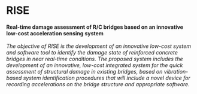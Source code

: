 # RISE
<b>Real-time damage assessment of R/C bridges based on an innovative low-cost acceleration sensing system</b>
<br>
<br>
<i>The objective of RISE is the development of an innovative low-cost system and software tool to identify the damage state of reinforced concrete bridges in near real-time conditions. The proposed system includes the development of an innovative, low-cost integrated system for the quick assessment of structural damage in existing bridges, based on vibration-based system identification procedures that will include a novel device for recording accelerations on the bridge structure and appropriate software.</i>
